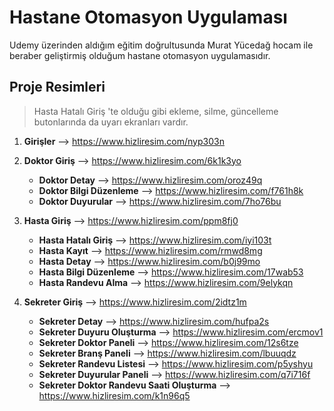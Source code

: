 # Hastane Otomasyon Uygulaması

 Udemy üzerinden aldığım eğitim doğrultusunda Murat Yücedağ hocam ile beraber geliştirmiş olduğum hastane otomasyon uygulamasıdır.
 
 
## Proje Resimleri
> Hasta Hatalı Giriş 'te olduğu gibi ekleme, silme, güncelleme butonlarında da uyarı ekranları vardır.
 
 1. **Girişler** --> https://www.hizliresim.com/nyp303n
 
 2.  **Doktor Giriş** --> https://www.hizliresim.com/6k1k3yo 
       - **Doktor Detay** --> https://www.hizliresim.com/oroz49q
       - **Doktor Bilgi Düzenleme** --> https://www.hizliresim.com/f761h8k
       - **Doktor Duyurular** --> https://www.hizliresim.com/7ho76bu
 
 
 3.  **Hasta Giriş** --> https://www.hizliresim.com/ppm8fj0
       - **Hasta Hatalı Giriş** --> https://www.hizliresim.com/iyi103t
       - **Hasta Kayıt** --> https://www.hizliresim.com/rmwd8mg
       - **Hasta Detay** --> https://www.hizliresim.com/b0j99mo
       - **Hasta Bilgi Düzenleme** --> https://www.hizliresim.com/17wab53
       - **Hasta Randevu Alma** --> https://www.hizliresim.com/9elykqn
 
 4.  **Sekreter Giriş** --> https://www.hizliresim.com/2idtz1m
       - **Sekreter Detay** --> https://www.hizliresim.com/hufpa2s
       - **Sekreter Duyuru Oluşturma** --> https://www.hizliresim.com/ercmov1
       - **Sekreter Doktor Paneli** --> https://www.hizliresim.com/12s6tze
       - **Sekreter Branş Paneli** --> https://www.hizliresim.com/lbuuqdz
       - **Sekreter Randevu Listesi** --> https://www.hizliresim.com/p5yshyu
       - **Sekreter Duyurular Paneli** --> https://www.hizliresim.com/q7i716f
       - **Sekreter Doktor Randevu Saati Oluşturma** --> https://www.hizliresim.com/k1n96q5
 
 
 
 
 
 

 
 
 
 
 
 
 
 
 

